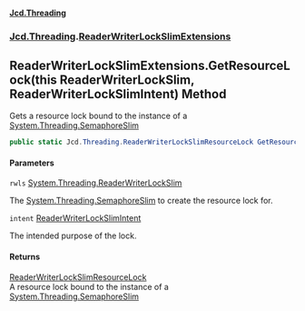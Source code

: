 #### [Jcd.Threading](index.md 'index')
### [Jcd.Threading](Jcd.Threading.md 'Jcd.Threading').[ReaderWriterLockSlimExtensions](ReaderWriterLockSlimExtensions.md 'Jcd.Threading.ReaderWriterLockSlimExtensions')

## ReaderWriterLockSlimExtensions.GetResourceLock(this ReaderWriterLockSlim, ReaderWriterLockSlimIntent) Method

Gets a resource lock bound to the instance of a [System.Threading.SemaphoreSlim](https://docs.microsoft.com/en-us/dotnet/api/System.Threading.SemaphoreSlim 'System.Threading.SemaphoreSlim')

```csharp
public static Jcd.Threading.ReaderWriterLockSlimResourceLock GetResourceLock(this System.Threading.ReaderWriterLockSlim rwls, Jcd.Threading.ReaderWriterLockSlimIntent intent);
```
#### Parameters

<a name='Jcd.Threading.ReaderWriterLockSlimExtensions.GetResourceLock(thisSystem.Threading.ReaderWriterLockSlim,Jcd.Threading.ReaderWriterLockSlimIntent).rwls'></a>

`rwls` [System.Threading.ReaderWriterLockSlim](https://docs.microsoft.com/en-us/dotnet/api/System.Threading.ReaderWriterLockSlim 'System.Threading.ReaderWriterLockSlim')

The [System.Threading.SemaphoreSlim](https://docs.microsoft.com/en-us/dotnet/api/System.Threading.SemaphoreSlim 'System.Threading.SemaphoreSlim') to create the resource lock for.

<a name='Jcd.Threading.ReaderWriterLockSlimExtensions.GetResourceLock(thisSystem.Threading.ReaderWriterLockSlim,Jcd.Threading.ReaderWriterLockSlimIntent).intent'></a>

`intent` [ReaderWriterLockSlimIntent](ReaderWriterLockSlimIntent.md 'Jcd.Threading.ReaderWriterLockSlimIntent')

The intended purpose of the lock.

#### Returns
[ReaderWriterLockSlimResourceLock](ReaderWriterLockSlimResourceLock.md 'Jcd.Threading.ReaderWriterLockSlimResourceLock')  
A resource lock bound to the instance of a [System.Threading.SemaphoreSlim](https://docs.microsoft.com/en-us/dotnet/api/System.Threading.SemaphoreSlim 'System.Threading.SemaphoreSlim')